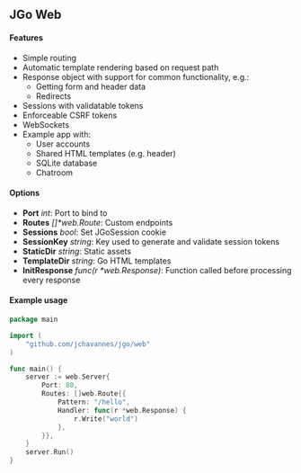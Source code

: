 ## JGo Web

#### Features

- Simple routing
- Automatic template rendering based on request path
- Response object with support for common functionality, e.g.:
  - Getting form and header data
  - Redirects
- Sessions with validatable tokens
- Enforceable CSRF tokens
- WebSockets
- Example app with:
  - User accounts
  - Shared HTML templates (e.g. header)
  - SQLite database
  - Chatroom

#### Options

- **Port** _int_: Port to bind to
- **Routes** _[]*web.Route_: Custom endpoints
- **Sessions** _bool_: Set JGoSession cookie
- **SessionKey** _string_: Key used to generate and validate session tokens
- **StaticDir** _string_: Static assets
- **TemplateDir** _string_: Go HTML templates
- **InitResponse** _func(r *web.Response)_: Function called before processing every response

#### Example usage

```go
package main

import (
    "github.com/jchavannes/jgo/web"
)

func main() {
    server := web.Server{
        Port: 80,
        Routes: []web.Route{{
            Pattern: "/hello",
            Handler: func(r *web.Response) {
                r.Write("world")
            },
        }},
    }
    server.Run()
}
```
